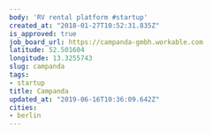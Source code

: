 ```yaml
---
body: 'RV rental platform #startup'
created_at: "2018-01-27T10:52:31.835Z"
is_approved: true
job_board_url: https://campanda-gmbh.workable.com
latitude: 52.501604
longitude: 13.3255743
slug: campanda
tags:
- startup
title: Campanda
updated_at: "2019-06-16T10:36:09.642Z"
cities:
- berlin
---
```

